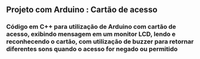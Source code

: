 <h2>Projeto com Arduino : Cartão de acesso</h2>
<h3>Código em C++ para utilização de Arduino com cartão de acesso, exibindo mensagem em um monitor LCD, lendo e reconhecendo o cartão, com utilização de buzzer
para retornar diferentes sons quando o acesso for negado ou permitido</h3>
